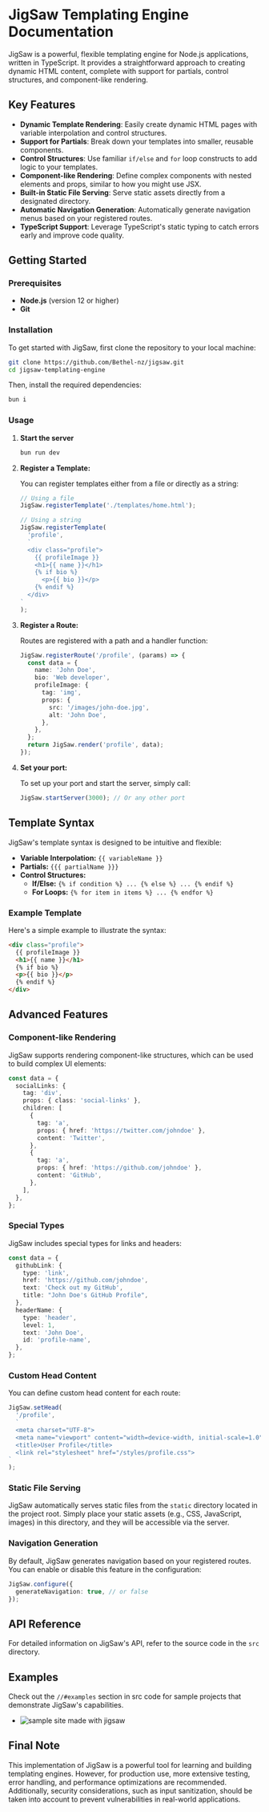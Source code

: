 # JigSaw Templating Engine Documentation

JigSaw is a powerful, flexible templating engine for Node.js applications, written in TypeScript. It provides a straightforward approach to creating dynamic HTML content, complete with support for partials, control structures, and component-like rendering.

## Key Features

- **Dynamic Template Rendering**: Easily create dynamic HTML pages with variable interpolation and control structures.
- **Support for Partials**: Break down your templates into smaller, reusable components.
- **Control Structures**: Use familiar `if/else` and `for` loop constructs to add logic to your templates.
- **Component-like Rendering**: Define complex components with nested elements and props, similar to how you might use JSX.
- **Built-in Static File Serving**: Serve static assets directly from a designated directory.
- **Automatic Navigation Generation**: Automatically generate navigation menus based on your registered routes.
- **TypeScript Support**: Leverage TypeScript's static typing to catch errors early and improve code quality.

## Getting Started

### Prerequisites

- **Node.js** (version 12 or higher)
- **Git**

### Installation

To get started with JigSaw, first clone the repository to your local machine:

```bash
git clone https://github.com/Bethel-nz/jigsaw.git
cd jigsaw-templating-engine
```

Then, install the required dependencies:

```bash
bun i
```

### Usage

1. **Start the server**

   ```bash
   bun run dev
   ```

2. **Register a Template:**

   You can register templates either from a file or directly as a string:

   ```typescript
   // Using a file
   JigSaw.registerTemplate('./templates/home.html');

   // Using a string
   JigSaw.registerTemplate(
     'profile',
     `
     <div class="profile">
       {{ profileImage }}
       <h1>{{ name }}</h1>
       {% if bio %}
         <p>{{ bio }}</p>
       {% endif %}
     </div>
   `
   );
   ```

3. **Register a Route:**

   Routes are registered with a path and a handler function:

   ```typescript
   JigSaw.registerRoute('/profile', (params) => {
     const data = {
       name: 'John Doe',
       bio: 'Web developer',
       profileImage: {
         tag: 'img',
         props: {
           src: '/images/john-doe.jpg',
           alt: 'John Doe',
         },
       },
     };
     return JigSaw.render('profile', data);
   });
   ```

4. **Set your port:**

   To set up your port and start the server, simply call:

   ```typescript
   JigSaw.startServer(3000); // Or any other port
   ```

## Template Syntax

JigSaw's template syntax is designed to be intuitive and flexible:

- **Variable Interpolation:** `{{ variableName }}`
- **Partials:** `{{{ partialName }}}`
- **Control Structures:**
  - **If/Else:** `{% if condition %} ... {% else %} ... {% endif %}`
  - **For Loops:** `{% for item in items %} ... {% endfor %}`

### Example Template

Here's a simple example to illustrate the syntax:

```html
<div class="profile">
  {{ profileImage }}
  <h1>{{ name }}</h1>
  {% if bio %}
  <p>{{ bio }}</p>
  {% endif %}
</div>
```

## Advanced Features

### Component-like Rendering

JigSaw supports rendering component-like structures, which can be used to build complex UI elements:

```typescript
const data = {
  socialLinks: {
    tag: 'div',
    props: { class: 'social-links' },
    children: [
      {
        tag: 'a',
        props: { href: 'https://twitter.com/johndoe' },
        content: 'Twitter',
      },
      {
        tag: 'a',
        props: { href: 'https://github.com/johndoe' },
        content: 'GitHub',
      },
    ],
  },
};
```

### Special Types

JigSaw includes special types for links and headers:

```typescript
const data = {
  githubLink: {
    type: 'link',
    href: 'https://github.com/johndoe',
    text: 'Check out my GitHub',
    title: "John Doe's GitHub Profile",
  },
  headerName: {
    type: 'header',
    level: 1,
    text: 'John Doe',
    id: 'profile-name',
  },
};
```

### Custom Head Content

You can define custom head content for each route:

```typescript
JigSaw.setHead(
  '/profile',
  `
  <meta charset="UTF-8">
  <meta name="viewport" content="width=device-width, initial-scale=1.0">
  <title>User Profile</title>
  <link rel="stylesheet" href="/styles/profile.css">
`
);
```

### Static File Serving

JigSaw automatically serves static files from the `static` directory located in the project root. Simply place your static assets (e.g., CSS, JavaScript, images) in this directory, and they will be accessible via the server.

### Navigation Generation

By default, JigSaw generates navigation based on your registered routes. You can enable or disable this feature in the configuration:

```typescript
JigSaw.configure({
  generateNavigation: true, // or false
});
```

## API Reference

For detailed information on JigSaw's API, refer to the source code in the `src` directory.

## Examples

Check out the `//#examples` section in src code for sample projects that demonstrate JigSaw's capabilities.

- ![sample site made with jigsaw](./image.png)

## Final Note

This implementation of JigSaw is a powerful tool for learning and building templating engines. However, for production use, more extensive testing, error handling, and performance optimizations are recommended. Additionally, security considerations, such as input sanitization, should be taken into account to prevent vulnerabilities in real-world applications.
